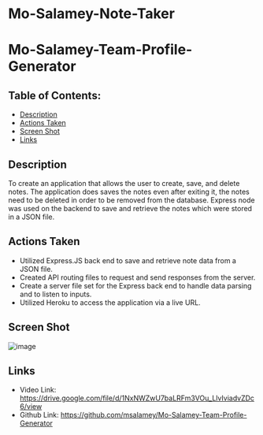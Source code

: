 # Mo-Salamey-Note-Taker

# Mo-Salamey-Team-Profile-Generator

## Table of Contents: 
* [Description](#Description)
* [Actions Taken](#Actions)
* [Screen Shot](#Screen)
* [Links](#Links)

## Description
To create an application that allows the user to create, save, and delete notes. The application does saves the notes even after exiting it, the notes need to be deleted in order to be removed from the database. Express node was used on the backend to save and retrieve the notes which were stored in a JSON file. 

## Actions Taken
* Utilized Express.JS back end to save and retrieve note data from a JSON file.
* Created API routing files to request and send responses from the server. 
* Create a server file set for the Express back end to handle data parsing and to listen to inputs. 
* Utilized Heroku to access the application via a live URL. 

## Screen Shot

![image](https://user-images.githubusercontent.com/107436206/192126019-c714cb9b-207c-4e94-a8c9-ad95aecf32a3.png)
 
## Links
* Video Link: https://drive.google.com/file/d/1NxNWZwU7baLRFm3VOu_LlvIviadvZDc6/view
* Github Link: https://github.com/msalamey/Mo-Salamey-Team-Profile-Generator
